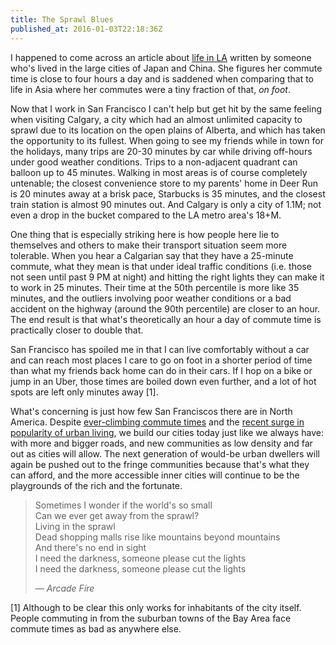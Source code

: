 ```yaml
---
title: The Sprawl Blues
published_at: 2016-01-03T22:18:36Z
---
```


I happened to come across an article about [life in LA][los-angeles-post]
written by someone who's lived in the large cities of Japan and China. She
figures her commute time is close to four hours a day and is saddened when
comparing that to life in Asia where her commutes were a tiny fraction of that,
_on foot_.

Now that I work in San Francisco I can't help but get hit by the same feeling
when visiting Calgary, a city which had an almost unlimited capacity to sprawl
due to its location on the open plains of Alberta, and which has taken the
opportunity to its fullest. When going to see my friends while in town for the
holidays, many trips are 20-30 minutes by car while driving off-hours under
good weather conditions. Trips to a non-adjacent quadrant can balloon up to 45
minutes. Walking in most areas is of course completely untenable; the closest
convenience store to my parents' home in Deer Run is 20 minutes away at a brisk
pace, Starbucks is 35 minutes, and the closest train station is almost 90
minutes out. And Calgary is only a city of 1.1M; not even a drop in the bucket
compared to the LA metro area's 18+M.

One thing that is especially striking here is how people here lie to themselves
and others to make their transport situation seem more tolerable. When you hear
a Calgarian say that they have a 25-minute commute, what they mean is that
under ideal traffic conditions (i.e. those not seen until past 9 PM at night)
and hitting the right lights they can make it to work in 25 minutes. Their time
at the 50th percentile is more like 35 minutes, and the outliers involving poor
weather conditions or a bad accident on the highway (around the 90th
percentile) are closer to an hour. The end result is that what's theoretically
an hour a day of commute time is practically closer to double that.

San Francisco has spoiled me in that I can live comfortably without a car and
can reach most places I care to go on foot in a shorter period of time than
what my friends back home can do in their cars. If I hop on a bike or jump in
an Uber, those times are boiled down even further, and a lot of hot spots are
left only minutes away [1].

What's concerning is just how few San Franciscos there are in North America.
Despite [ever-climbing commute times][commute] and the [recent surge in
popularity of urban living][millenials], we build our cities today just like we
always have: with more and bigger roads, and new communities as low density and
far out as cities will allow. The next generation of would-be urban dwellers
will again be pushed out to the fringe communities because that's what they can
afford, and the more accessible inner cities will continue to be the
playgrounds of the rich and the fortunate.

> Sometimes I wonder if the world's so small <br>
> Can we ever get away from the sprawl? <br>
> Living in the sprawl <br>
> Dead shopping malls rise like mountains beyond mountains <br>
> And there's no end in sight <br>
> I need the darkness, someone please cut the lights <br>
> I need the darkness, someone please cut the lights <br>
>
> &mdash; _Arcade Fire_

[1] Although to be clear this only works for inhabitants of the city itself.
People commuting in from the suburban towns of the Bay Area face commute times
as bad as anywhere else.

[commute]: http://www.theatlantic.com/business/archive/2015/08/rush-hour-traffic-commute/402418/
[los-angeles-post]: http://rubyronin.com/life-in-los-angeles-is-killing-me/
[millenials]: http://gizmodo.com/millennials-will-live-in-cities-unlike-anything-weve-se-1716074100
